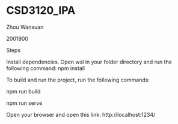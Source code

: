 # CSD3120_IPA
Zhou Wanxuan

2001900

Steps

Install dependencies. Open wsl in your folder directory and run the following command: npm install

To build and run the project, run the following commands:

npm run build

npm run serve

Open your browser and open this link: http://localhost:1234/